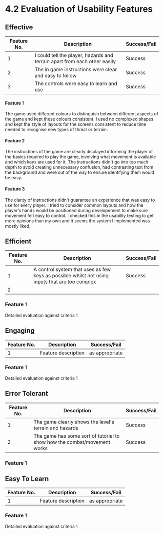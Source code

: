 # 4.2 Evaluation of Usability Features

## Effective

| Feature No. | Description                                                               | Success/Fail |
| ----------- | ------------------------------------------------------------------------- | ------------ |
| 1           | I could tell the player, hazards and terrain apart from each other easily | Success      |
| 2           | The in game instructions were clear and easy to follow                    | Success      |
| 3           | The controls were easy to learn and use                                   | Success      |

#### Feature 1

The game used different colours to distinguish between different aspects of the game and kept these colours consistent. I used no complexed shapes and kept the style of layouts for the screens consistent to reduce time needed to recognise new types of threat or terrain.

#### Feature 2

The instructions of the game are clearly displayed informing the player of the basics required to play the game, involving what movement is available and which keys are used for it. The instructions didn't go into too much depth to avoid creating unnecessary confusion, had contrasting text from the background and were out of the way to ensure identifying them would be easy.

#### Feature 3

The clarity of instructions didn't guarantee an experience that was easy to use for every player. I tried to consider common layouts and how the player's hands would be positioned during developement to make sure movement felt easy to control. I checked this in the usability testing to get more opinions than my own and it seems the system I implemented was mostly liked.

## Efficient

| Feature No. | Description                                                                                     | Success/Fail |
| ----------- | ----------------------------------------------------------------------------------------------- | ------------ |
| 1           | A control system that uses as few keys as possible whilst not using inputs that are too complex | Success      |
| 2           |                                                                                                 |              |

### Feature 1

Detailed evaluation against criteria 1

## Engaging

| Feature No. | Description         | Success/Fail   |
| ----------- | ------------------- | -------------- |
| 1           | Feature description | as appropriate |

### Feature 1

Detailed evaluation against criteria 1

## Error Tolerant

| Feature No. | Description                                                              | Success/Fail |
| ----------- | ------------------------------------------------------------------------ | ------------ |
| 1           | The game clearly shows the level's terrain and hazards                   | Success      |
| 2           | The game has some sort of tutorial to show how the combat/movement works | Success      |

### Feature 1



## Easy To Learn

| Feature No. | Description         | Success/Fail   |
| ----------- | ------------------- | -------------- |
| 1           | Feature description | as appropriate |

### Feature 1

Detailed evaluation against criteria 1
